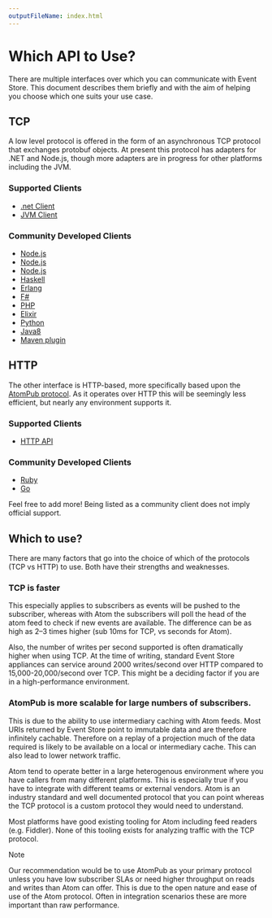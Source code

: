 ```yaml
---
outputFileName: index.html
---
```


# Which API to Use?

There are multiple interfaces over which you can communicate with Event Store. This document describes them briefly and with the aim of helping you choose which one suits your use case.

## TCP

A low level protocol is offered in the form of an asynchronous TCP protocol that exchanges protobuf objects. At present this protocol has adapters for .NET and Node.js, though more adapters are in progress for other platforms including the JVM.

### Supported Clients

-   [.net Client](http://www.nuget.org/packages/EventStore.Client)
-   [JVM Client](https://github.com/EventStore/EventStore.JVM)

### Community Developed Clients

-   [Node.js](https://www.npmjs.com/package/event-store-client)
-   [Node.js](https://www.npmjs.com/package/ges-client)
-   [Node.js](https://github.com/nicdex/eventstore-node)
-   [Haskell](https://github.com/YoEight/eventstore)
-   [Erlang](https://bitbucket.org/anakryiko/erles)
-   [F#](https://github.com/haf/EventStore.Client.FSharp)
-   [PHP](https://github.com/dbellettini/php-eventstore-client)
-   [Elixir](https://github.com/exponentially/extreme)
-   [Python](https://github.com/madedotcom/atomicpuppy)
-   [Java8](https://github.com/msemys/esjc)
-   [Maven plugin](https://github.com/fuinorg/event-store-maven-plugin)

## HTTP

The other interface is HTTP-based, more specifically based upon the [AtomPub protocol](http://tools.ietf.org/html/rfc5023). As it operates over HTTP this will be seemingly less efficient, but nearly any environment supports it.

### Supported Clients

-   [HTTP API](~/http-api/index.md)

### Community Developed Clients

-   [Ruby](https://github.com/arkency/http_eventstore)
-   [Go](https://github.com/jetbasrawi/go.geteventstore)

<!-- TODO: How? -->

Feel free to add more! Being listed as a community client does not imply official support.

## Which to use?

There are many factors that go into the choice of which of the protocols (TCP vs HTTP) to use. Both have their strengths and weaknesses.

### TCP is faster

This especially applies to subscribers as events will be pushed to the subscriber, whereas with Atom the subscribers will poll the head of the atom feed to check if new events are available. The difference can be as high as 2–3 times higher (sub 10ms for TCP, vs seconds for Atom).

Also, the number of writes per second supported is often dramatically higher when using TCP. At the time of writing, standard Event Store appliances can service around 2000 writes/second over HTTP compared to 15,000-20,000/second over TCP. This might be a deciding factor if you are in a high-performance environment.

### AtomPub is more scalable for large numbers of subscribers.

This is due to the ability to use intermediary caching with Atom feeds. Most URIs returned by Event Store point to immutable data and are therefore infinitely cachable. Therefore on a replay of a projection much of the data required is likely to be available on a local or intermediary cache. This can also lead to lower network traffic.

Atom tend to operate better in a large heterogenous environment where you have callers from many different platforms. This is especially true if you have to integrate with different teams or external vendors. Atom is an industry standard and well documented protocol that you can point whereas the TCP protocol is a custom protocol they would need to understand.

Most platforms have good existing tooling for Atom including feed readers (e.g. Fiddler). None of this tooling exists for analyzing traffic with the TCP protocol.

> [!NOTE]
> Our recommendation would be to use AtomPub as your primary protocol unless you have low subscriber SLAs or need higher throughput on reads and writes than Atom can offer. This is due to the open nature and ease of use of the Atom protocol. Often in integration scenarios these are more important than raw performance.
